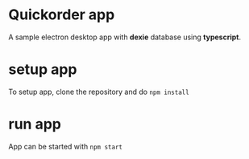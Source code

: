 # Quickorder app
A sample electron desktop app with **dexie** database using **typescript**. 

# setup app
To setup app, clone the repository and do `npm install` 

# run app
App can be started with `npm start`
